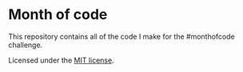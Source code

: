 # Month of code

This repository contains all of the code I make for the #monthofcode challenge.

Licensed under the [MIT license](http://rumpl.mit-license.org/).
